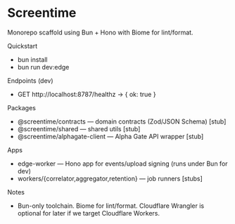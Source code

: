 # Screentime

Monorepo scaffold using Bun + Hono with Biome for lint/format.

Quickstart

- bun install
- bun run dev:edge

Endpoints (dev)

- GET http://localhost:8787/healthz → { ok: true }

Packages

- @screentime/contracts — domain contracts (Zod/JSON Schema) [stub]
- @screentime/shared — shared utils [stub]
- @screentime/alphagate-client — Alpha Gate API wrapper [stub]

Apps

- edge-worker — Hono app for events/upload signing (runs under Bun for dev)
- workers/{correlator,aggregator,retention} — job runners [stubs]

Notes

- Bun-only toolchain. Biome for lint/format. Cloudflare Wrangler is optional for later if we target Cloudflare Workers.

